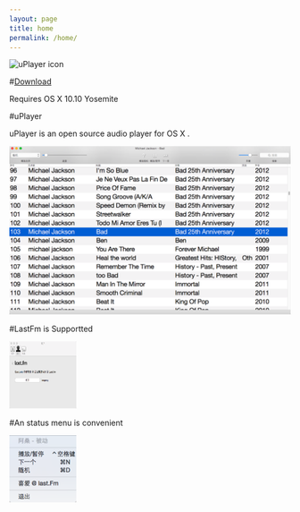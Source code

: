 ```yaml
---
layout: page
title: home
permalink: /home/
---
```


<p><img  src="../res/uPlayer512.png" alt="uPlayer icon" style="width: 120px;height: 120px;"/></p>

#[Download](https://github.com/uPlayer/uPlayer/releases/latest)  

Requires OS X 10.10 Yosemite 

#uPlayer  

uPlayer is an open source audio player for OS X .

![uPlayerScreen](res/c.png)

#LastFm is Supportted  

<p><img  src="res/uPlayerLastFm.png" alt="uPlayer icon" style="width: 120px;height: 120px;"/></p>

#An status menu is convenient

<p><img  src="res/uPlayerStatusMenu.png" alt="uPlayer icon" style="width: 120px;height: 120px;"/></p>
